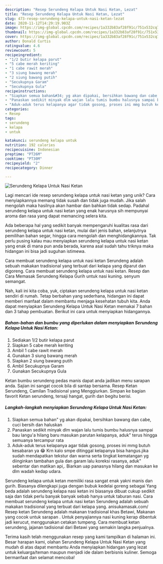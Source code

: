 ```yaml
---
description: "Resep Serundeng Kelapa Untuk Nasi Ketan, Lezat"
title: "Resep Serundeng Kelapa Untuk Nasi Ketan, Lezat"
slug: 473-resep-serundeng-kelapa-untuk-nasi-ketan-lezat
date: 2020-11-12T14:29:19.903Z
image: https://img-global.cpcdn.com/recipes/1a332b83af28f91c/751x532cq70/serundeng-kelapa-untuk-nasi-ketan-foto-resep-utama.jpg
thumbnail: https://img-global.cpcdn.com/recipes/1a332b83af28f91c/751x532cq70/serundeng-kelapa-untuk-nasi-ketan-foto-resep-utama.jpg
cover: https://img-global.cpcdn.com/recipes/1a332b83af28f91c/751x532cq70/serundeng-kelapa-untuk-nasi-ketan-foto-resep-utama.jpg
author: Donald Curtis
ratingvalue: 4.6
reviewcount: 5
recipeingredient:
- "1/2 butir kelapa parut"
- "5 cabe merah keriting"
- "1 cabe rawit merah"
- "3 siung bawang merah"
- "2 siung bawang putih"
- "Secukupnya Garam"
- "Secukupnya Gula"
recipeinstructions:
- "Siapkan semua bahan&#34; yg akan dipakai, bersihkan bawang dan cabe, cuci bersih dan haluskan"
- "Panaskan sedikit minyak dlm wajan lalu tumis bumbu halusnya sampai bau langu&#39;a hilang baru masukan parutan kelapanya, aduk&#34; terus hingga semuanya tercampur rata"
- "Aduk-aduk terus kelapanya agar tidak gosong, proses ini mmg butuh kesabaran ya 😂 Krn kalo smpe ditinggal kelapanya bisa hangus.jika sudah mendapatkan tekstur dan warna serta tingkat kematangan yg diinginkan tambahan gula dan garam lalu koreksi rasanya, aduk&#34; sebentar dan matikan api,. Biarkan uap panasnya hilang dan masukan ke dlm wadah kedap udara."
categories:
- Resep
tags:
- serundeng
- kelapa
- untuk

katakunci: serundeng kelapa untuk 
nutrition: 192 calories
recipecuisine: Indonesian
preptime: "PT26M"
cooktime: "PT30M"
recipeyield: "2"
recipecategory: Dinner

---
```



![Serundeng Kelapa Untuk Nasi Ketan](https://img-global.cpcdn.com/recipes/1a332b83af28f91c/751x532cq70/serundeng-kelapa-untuk-nasi-ketan-foto-resep-utama.jpg)

Lagi mencari ide resep serundeng kelapa untuk nasi ketan yang unik? Cara menyiapkannya memang tidak susah dan tidak juga mudah. Jika salah mengolah maka hasilnya akan hambar dan bahkan tidak sedap. Padahal serundeng kelapa untuk nasi ketan yang enak harusnya sih mempunyai aroma dan rasa yang dapat memancing selera kita.

Ada beberapa hal yang sedikit banyak mempengaruhi kualitas rasa dari serundeng kelapa untuk nasi ketan, mulai dari jenis bahan, selanjutnya pemilihan bahan segar, hingga cara mengolah dan menghidangkannya. Tak perlu pusing kalau mau menyiapkan serundeng kelapa untuk nasi ketan yang enak di mana pun anda berada, karena asal sudah tahu triknya maka hidangan ini bisa jadi suguhan istimewa.

Cara membuat serundeng kelapa untuk nasi ketan Serundeng adalah sebuah makakan tradisional yang terbuat dari kelapa yang diparut dan digoreng. Cara membuat serundeng kelapa untuk nasi ketan. Resep dan Cara Memasak Serundeng Kelapa Gurih untuk nasi kuning. senyum semangat.


Nah, kali ini kita coba, yuk, ciptakan serundeng kelapa untuk nasi ketan sendiri di rumah. Tetap berbahan yang sederhana, hidangan ini dapat memberi manfaat dalam membantu menjaga kesehatan tubuh kita. Anda dapat menyiapkan Serundeng Kelapa Untuk Nasi Ketan memakai 7 bahan dan 3 tahap pembuatan. Berikut ini cara untuk menyiapkan hidangannya.

<!--inarticleads1-->

##### Bahan-bahan dan bumbu yang diperlukan dalam menyiapkan Serundeng Kelapa Untuk Nasi Ketan:

1. Sediakan 1/2 butir kelapa parut
1. Siapkan 5 cabe merah keriting
1. Ambil 1 cabe rawit merah
1. Gunakan 3 siung bawang merah
1. Siapkan 2 siung bawang putih
1. Ambil Secukupnya Garam
1. Gunakan Secukupnya Gula


Ketan bumbu serundeng pedas manis dapat anda jadikan menu sarapan anda. Sajian ini sangat cocok bila di santap bersama. Resep Ketan Serundeng, Camilan Tradisional yang Menggiurkan. Simpan ke bagian favorit Ketan serundeng, tersaji hangat, gurih dan begitu berisi. 

<!--inarticleads2-->

##### Langkah-langkah menyiapkan Serundeng Kelapa Untuk Nasi Ketan:

1. Siapkan semua bahan&#34; yg akan dipakai, bersihkan bawang dan cabe, cuci bersih dan haluskan
1. Panaskan sedikit minyak dlm wajan lalu tumis bumbu halusnya sampai bau langu&#39;a hilang baru masukan parutan kelapanya, aduk&#34; terus hingga semuanya tercampur rata
1. Aduk-aduk terus kelapanya agar tidak gosong, proses ini mmg butuh kesabaran ya 😂 Krn kalo smpe ditinggal kelapanya bisa hangus.jika sudah mendapatkan tekstur dan warna serta tingkat kematangan yg diinginkan tambahan gula dan garam lalu koreksi rasanya, aduk&#34; sebentar dan matikan api,. Biarkan uap panasnya hilang dan masukan ke dlm wadah kedap udara.


Serundeng kelapa untuk ketan memiliki rasa sangat enak yakni manis dan gurih. Biasanya dilengkapi juga dengan bubuk kedelai goreng sebagai Yang beda adalah serundeng kelapa nasi ketan ini biasanya dibuat cukup sedikit saja dan tidak perlu banyak banyak sebab hanya untuk taburan nasi. Cara membuat serundeng kelapa untuk nasi ketan Serundeng adalah sebuah makakan tradisional yang terbuat dari kelapa yang. anisukamasak.com/ Resep ketan Serundeng adalah makanan tradisional khas Betawi, Makanan yang cocok untuk sarapan . Untuk penyajiannya nasi kuning kerap dibentuk jadi kerucut, menggunakan cetakan tumpeng. Cara membuat ketan serundeng, jajanan tadisional dari Betawi yang semakin langka penjualnya. 

Terima kasih telah menggunakan resep yang kami tampilkan di halaman ini. Besar harapan kami, olahan Serundeng Kelapa Untuk Nasi Ketan yang mudah di atas dapat membantu Anda menyiapkan hidangan yang lezat untuk keluarga/teman maupun menjadi ide dalam berbisnis kuliner. Semoga bermanfaat dan selamat mencoba!

